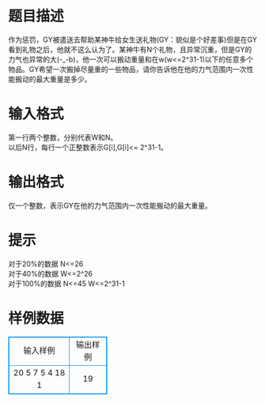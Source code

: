 # 

 
 # 题目描述 
作为惩罚，GY被遣送去帮助某神牛给女生送礼物(GY：貌似是个好差事)但是在GY看到礼物之后，他就不这么认为了。某神牛有N个礼物，且异常沉重，但是GY的力气也异常的大(-_-b)，他一次可以搬动重量和在w(w&lt;=2^31-1)以下的任意多个物品。GY希望一次搬掉尽量重的一些物品，请你告诉他在他的力气范围内一次性能搬动的最大重量是多少。 

 
 # 输入格式 
第一行两个整数，分别代表W和N。<BR>以后N行，每行一个正整数表示G[i],G[i]&lt;=&nbsp;2^31-1。<BR> 

 
 # 输出格式 
仅一个整数，表示GY在他的力气范围内一次性能搬动的最大重量。 

 
 # 提示 
对于20%的数据&nbsp;N&lt;=26<BR>对于40%的数据&nbsp;W&lt;=2^26<BR>对于100%的数据&nbsp;N&lt;=45&nbsp;W&lt;=2^31-1<BR> 
# 样例数据
<style>
        table,table tr th, table tr td { border:1px solid #0094ff; }
        table { width: 200px; min-height: 25px; line-height: 25px; text-align: center; border-collapse: collapse;}   
    </style>
<table>
	<tr>
		<td>输入样例</td>
		<td>输出样例</td>
	</tr>
<tr><td>20 5
7
5
4
18
1
</td><td>19
</td></tr></table>
